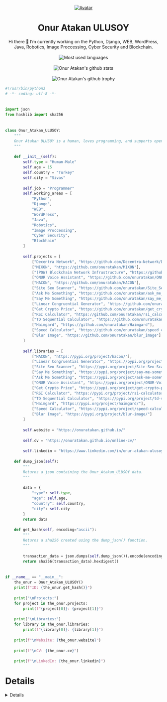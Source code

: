 
<p align="center">
  <a href="https://github.com/onuratakan">
    <img src="https://avatars.githubusercontent.com/u/41792982?v=4" alt="Avatar" width="260" height="260">
  </a>

  <h1 align="center">Onur Atakan ULUSOY</h1>

  <p align="center">
    Hi there 👋 I’m currently working on the Python, Django, WEB, WordPress, Java, Robotics, Image Proccessing, Cyber Security and Blockchain.
    <br />
    <br />

  <img src="https://github-readme-stats.vercel.app/api/top-langs/?username=onuratakan&theme=blue-green&layout=compact)](https://github.com/anuraghazra/github-readme-stats" alt="Most used languages">
  <br />
  <br />
  <img src="https://github-readme-stats.vercel.app/api?username=onuratakan&theme=blue-green&show_icons=true)](https://github.com/anuraghazra/github-readme-stats" alt="Onur Atakan's github stats">

  <br />
  <br />
  
  <img src="https://github-profile-trophy.vercel.app/?username=onuratakan&theme=darkhub&row=1&no-bg=true)](https://github.com/ryo-ma/github-profile-trophy" alt="Onur Atakan's github trophy">
  
  </p>
</p>

```python
#!/usr/bin/python3
# -*- coding: utf-8 -*-


import json
from hashlib import sha256


class Onur_Atakan_ULUSOY:
    """
    Onur Atakan ULUSOY is a human, loves programming, and supports open source projects.
    """

    def __init__(self):
        self.type = "Human-Male"
        self.age = 15
        self.country = "Turkey"
        self.city = "Sivas"

        self.job = "Programmer"
        self.working_areas = [
            "Python",
            "Django",
            "WEB",
            "WordPress",
            "Java",
            "Robotics",
            "Image Proccessing",
            "Cyber Security",
            "Blockhain"
        ]

        self.projects = [
            ["Decentra Network", "https://github.com/Decentra-Network/Decentra-Network"],
            ["MIXON", "https://github.com/onuratakan/MIXON"],
            ["(POW) Blockchain Network Infrustructure", "https://github.com/onuratakan/POW-Blockchain-Network-Infrustructure"],
            ["ONUR Voice Assistant", "https://github.com/onuratakan/ONUR_Voice_Assistant"],
            ["HACON", "https://github.com/onuratakan/HACON"],
            ["Site Seo Scanner", "https://github.com/onuratakan/Site_Seo_Scanner"],
            ["Ask Me Something", "https://github.com/onuratakan/ask_me_something"],
            ["Say Me Something", "https://github.com/onuratakan/say_me_something"],
            ["Linear Congruential Generator", "https://github.com/onuratakan/Linear_Congruential_Generator"],
            ["Get Crypto Price", "https://github.com/onuratakan/get_crypto_price"],
            ["RSI Calculator", "https://github.com/onuratakan/rsi_calculator"],
            ["TD Sequential Calculator", "https://github.com/onuratakan/td_sequential_calculator"],
            ["Haimgard", "https://github.com/onuratakan/Haimgard"],
            ["Speed Calculator", "https://github.com/onuratakan/speed_calculator"],
            ["Blur Image", "https://github.com/onuratakan/blur_image"]
        ]

        self.libraries = [
            ["HACON", "https://pypi.org/project/hacon/"],
            ["Linear Congruential Generator", "https://pypi.org/project/Linear-Congruential-Generator/"],
            ["Site Seo Scanner", "https://pypi.org/project/Site-Seo-Scanner/"],
            ["Say Me Something", "https://pypi.org/project/say-me-something/"],
            ["Ask Me Something", "https://pypi.org/project/ask-me-something/"],
            ["ONUR Voice Assistant", "https://pypi.org/project/ONUR-Voice-Assistant/"],
            ["Get Crypto Price", "https://pypi.org/project/get-crypto-price/"],
            ["RSI Calculator", "https://pypi.org/project/rsi-calculator/"],
            ["TD Sequential Calculator", "https://pypi.org/project/td-sequential-calculator/"],
            ["Haimgard", "https://pypi.org/project/haimgard/"],
            ["Speed Calculator", "https://pypi.org/project/speed-calculator/"],
            ["Blur Image", "https://pypi.org/project/blur-image/"]
        ]

        self.website = "https://onuratakan.github.io/"
        
        self.cv = "https://onuratakan.github.io/online-cv/"
        
        self.linkedin = "https://www.linkedin.com/in/onur-atakan-ulusoy/"

    def dump_json(self):
        """
        Returns a json containing the Onur_Atakan_ULUSOY data.
        """

        data = {
            "type": self.type,
            "age": self.age,
            "country": self.country,
            "city": self.city
        }
        return data

    def get_hash(self, encoding="ascii"):
        """
        Returns a sha256 created using the dump_json() function.
        """

        transaction_data = json.dumps(self.dump_json()).encode(encoding)
        return sha256(transaction_data).hexdigest()


if __name__ == "__main__":
    the_onur = Onur_Atakan_ULUSOY()
    print(f"ID: {the_onur.get_hash()}")

    print("\nProjects:")
    for project in the_onur.projects:
        print(f"{project[0]}: {project[1]}")

    print("\nLibraries:")
    for library in the_onur.libraries:
        print(f"{library[0]}: {library[1]}") 
    
    print(f"\nWebsite: {the_onur.website}")
    
    print(f"\nCV: {the_onur.cv}")
    
    print(f"\nLinkedIn: {the_onur.linkedin}")

```

# Details
<details>
  <p align="center">
  <img align="center" src="/github-metrics.svg" alt="Metrics" width="400">
   </p>
  <br>
  <p align="center">
  In 2021, I made 1614 contributions and modified 53,000 lines of code. Check out my GitHub Wrapped and create your own at githubtrends.io/wrapped/onuratakan
  </p>
</details>

